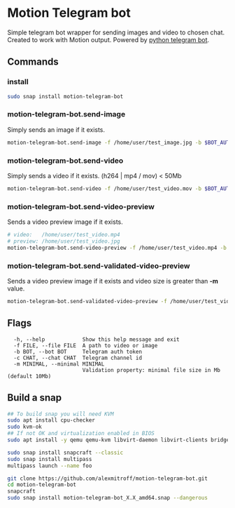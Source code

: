 # Motion Telegram bot

Simple telegram bot wrapper for sending images and video to chosen chat. Created to work with Motion output.
Powered by [python telegram bot](https://github.com/python-telegram-bot/python-telegram-bot).


## Commands
### install
```bash
sudo snap install motion-telegram-bot
```
### motion-telegram-bot.send-image
Simply sends an image if it exists.
```bash
motion-telegram-bot.send-image -f /home/user/test_image.jpg -b $BOT_AUTH -c $CHANNEL_ID
```
### motion-telegram-bot.send-video
Simply sends a video if it exists. (h264 | mp4 / mov) < 50Mb
```bash
motion-telegram-bot.send-video -f /home/user/test_video.mov -b $BOT_AUTH -c $CHANNEL_ID
```
### motion-telegram-bot.send-video-preview
Sends a video preview image if it exists.
```bash
# video:   /home/user/test_video.mp4
# preview: /home/user/test_video.jpg
motion-telegram-bot.send-video-preview -f /home/user/test_video.mp4 -b $BOT_AUTH -c $CHANNEL_ID
```
### motion-telegram-bot.send-validated-video-preview
Sends a video preview image if it exists and video size is greater than **-m** value.
```bash
motion-telegram-bot.send-validated-video-preview -f /home/user/test_video.mp4 -b $BOT_AUTH -c $CHANNEL_ID -m 25
```


## Flags
```
  -h, --help            Show this help message and exit
  -f FILE, --file FILE  A path to video or image
  -b BOT, --bot BOT     Telegram auth token
  -c CHAT, --chat CHAT  Telegram channel id
  -m MINIMAL, --minimal MINIMAL
                        Validation property: minimal file size in Mb (default 10Mb)
```

## Build a snap

```bash
## To build snap you will need KVM
sudo apt install cpu-checker
sudo kvm-ok
## If not OK and virtualization enabled in BIOS
sudo apt install -y qemu qemu-kvm libvirt-daemon libvirt-clients bridge-utils virt-manager

sudo snap install snapcraft --classic
sudo snap install multipass
multipass launch --name foo

git clone https://github.com/alexmitroff/motion-telegram-bot.git
cd motion-telegram-bot
snapcraft
sudo snap install motion-telegram-bot_X.X_amd64.snap --dangerous
```

